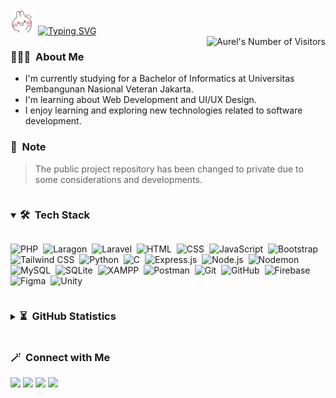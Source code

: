 <div>
  <img alt="Greetings" src="bunny-hello.gif" width="40"/>
  <a href="https://git.io/typing-svg"><img src="https://readme-typing-svg.demolab.com?font=Playpen+Sans&pause=1000&color=78B3CE&vCenter=true&width=300&height=30&lines=Hello%2C+My+name+is+Aurel" alt="Typing SVG"  /></a>
</div>
<img alt="Aurel's Number of Visitors" src="https://komarev.com/ghpvc/?username=aurelizzety&color=67A4AC&label=Number+of+Visitors" align="right"/>

### 👩🏻‍💻 &nbsp;About Me

- I'm currently studying for a Bachelor of Informatics at Universitas Pembangunan Nasional Veteran Jakarta.
- I'm learning about Web Development and UI/UX Design.
- I enjoy learning and exploring new technologies related to software development.

### 📄 &nbsp;Note
> The public project repository has been changed to private due to some considerations and developments.

<details open>
  <summary><h3 style="display:inline-block">🛠 &nbsp;Tech Stack</h5></summary>
  
  ![PHP](https://img.shields.io/badge/PHP-05122A?style=flat&logo=php&logoColor=777BB4)&nbsp;
  ![Laragon](https://img.shields.io/badge/Laragon-05122A?style=flat&logo=laragon&logoColor=0E83CD)&nbsp;
  ![Laravel](https://img.shields.io/badge/Laravel-05122A?style=flat&logo=laravel&logoColor=FF2D20)&nbsp;
  ![HTML](https://img.shields.io/badge/HTML-05122A?style=flat&logo=HTML5&logoColor=E34F26)&nbsp;
  ![CSS](https://img.shields.io/badge/CSS-05122A?style=flat&logo=css3&logoColor=1572B6)&nbsp;
  ![JavaScript](https://img.shields.io/badge/JavaScript-05122A?style=flat&logo=javascript&logoColor=F7DF1E)&nbsp;
  ![Bootstrap](https://img.shields.io/badge/Bootstrap-05122A?style=flat&logo=bootstrap&logoColor=7952B3)&nbsp;
  ![Tailwind CSS](https://img.shields.io/badge/Tailwind%20CSS-05122A?style=flat&logo=tailwindcss&logoColor=06B6D4)&nbsp;
  ![Python](https://img.shields.io/badge/Python-05122A?style=flat&logo=python&logoColor=326B9B)&nbsp;
  ![C](https://img.shields.io/badge/C-05122A?style=flat&logo=c&logoColor=5C6BBE)&nbsp;
  ![Express.js](https://img.shields.io/badge/Express.js-05122A?style=flat&logo=express&logoColor=ffffff)&nbsp;
  ![Node.js](https://img.shields.io/badge/Node.js-05122A?style=flat&logo=nodedotjs&logoColor=339933)&nbsp;
  ![Nodemon](https://img.shields.io/badge/Nodemon-05122A?style=flat&logo=nodemon&logoColor=76D04B)&nbsp;
  ![MySQL](https://img.shields.io/badge/MySQL-05122A?style=flat&logo=mysql&logoColor=4479A1)&nbsp;
  ![SQLite](https://img.shields.io/badge/SQLite-05122A?style=flat&logo=sqlite&logoColor=5CAADC)&nbsp;
  ![XAMPP](https://img.shields.io/badge/XAMPP-05122A?style=flat&logo=xampp&logoColor=FB7A24)&nbsp;
  ![Postman](https://img.shields.io/badge/Postman-05122A?style=flat&logo=postman&logoColor=FF6C37)&nbsp;
  ![Git](https://img.shields.io/badge/Git-05122A?style=flat&logo=git&logoColor=F05032)&nbsp;
  ![GitHub](https://img.shields.io/badge/GitHub-05122A?style=flat&logo=github&logoColor=FFFFFF)&nbsp;
  ![Firebase](https://img.shields.io/badge/Firebase-05122A?style=flat&logo=firebase&logoColor=FFCA28)&nbsp;
  ![Figma](https://img.shields.io/badge/Figma-05122A?style=flat&logo=figma&logoColor=13BDFE)&nbsp;
  ![Unity](https://img.shields.io/badge/Unity-05122A?style=flat&logo=unity&logoColor=FFFFFF)&nbsp;
</details>

<details>
  <summary><h3 style="display:inline-block">⏳ &nbsp;GitHub Statistics</h5></summary>
  <p align="center">
    <a href="https://github.com/aurelizzety">
      <img height="300em" alt="Aurel's Grade Card" src="https://stats.hyo.dev/api/github-stats-advanced?login=aurelizzety"/>    
      <img height="180em" src="https://pixel-profile.vercel.app/api/github-stats?username=aurelizzety&theme=monica&pixelate_avatar=false&include_all_commits=true"/>
      <img  width="750" alt="Aurel's Stats Graph" src="http://github-profile-summary-cards.vercel.app/api/cards/profile-details?username=aurelizzety&theme=blueberry"/>
    </a>
  </p>
</details>

### 🪄 &nbsp;Connect with Me

<p align="left">
  <a href="https://linkedin.com/in/aurelizzety/"><img src="https://img.shields.io/badge/LinkedIn-0A66C2?style=flat&logo=linkedin&logoColor=white"/></a>
  <a href="mailto:aurelizzety@gmail.com"><img src="https://img.shields.io/badge/Gmail-D84040?style=flat&logo=gmail&logoColor=white"/></a>
  <a href="https://behance.net/relzzy"><img src="https://img.shields.io/badge/Behance-1769FF?style=flat&logo=behance&logoColor=white"/></a>
  <a href="https://dribbble.com/relzzy"><img src="https://img.shields.io/badge/Dribbble-EA4C89?style=flat&logo=dribbble&logoColor=white"/></a>
</p>
